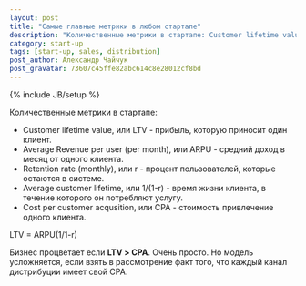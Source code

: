 ```yaml
---
layout: post
title: "Самые главные метрики в любом стартапе"
description: "Количественные метрики в стартапе: Customer lifetime value (LTV) - прибыль, которую приносит один клиент. Average Revenue per user (per month), или ARPU - средний доход в месяц от одного клиента, Retention rate (monthly), Cost per customer acqusition, или CPA - стоимость привлечение одного клиента."
category: start-up
tags: [start-up, sales, distribution]
post_author: Александр Чайчук
post_gravatar: 73607c45ffe82abc614c8e28012cf8bd
---
```

{% include JB/setup %}

Количественные метрики в стартапе:

 * Customer lifetime value, или LTV - прибыль, которую приносит один клиент.
 * Average Revenue per user (per month), или ARPU - средний доход в месяц от одного клиента.
 * Retention rate (monthly), или r - процент пользователей, которые остаются в системе.
 * Average customer lifetime, или 1/(1-r) - время жизни клиента, в течение которого он потребляют услугу.
 * Cost per customer acqusition, или CPA - стоимость привлечение одного клиента.

LTV = ARPU(1/1-r) 

Бизнес процветает если __LTV > СPA__. Очень просто. Но модель усложняется, если взять в рассмотрение факт того, что каждый канал дистрибуции имеет свой CPA.